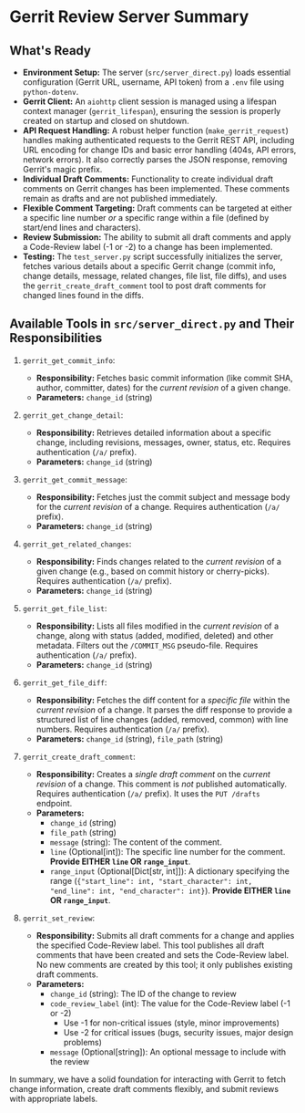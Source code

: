# Gerrit Review Server Summary

## What's Ready

*   **Environment Setup:** The server (`src/server_direct.py`) loads essential configuration (Gerrit URL, username, API token) from a `.env` file using `python-dotenv`.
*   **Gerrit Client:** An `aiohttp` client session is managed using a lifespan context manager (`gerrit_lifespan`), ensuring the session is properly created on startup and closed on shutdown.
*   **API Request Handling:** A robust helper function (`make_gerrit_request`) handles making authenticated requests to the Gerrit REST API, including URL encoding for change IDs and basic error handling (404s, API errors, network errors). It also correctly parses the JSON response, removing Gerrit's magic prefix.
*   **Individual Draft Comments:** Functionality to create individual draft comments on Gerrit changes has been implemented. These comments remain as drafts and are not published immediately.
*   **Flexible Comment Targeting:** Draft comments can be targeted at either a specific line number *or* a specific range within a file (defined by start/end lines and characters).
*   **Review Submission:** The ability to submit all draft comments and apply a Code-Review label (-1 or -2) to a change has been implemented.
*   **Testing:** The `test_server.py` script successfully initializes the server, fetches various details about a specific Gerrit change (commit info, change details, message, related changes, file list, file diffs), and uses the `gerrit_create_draft_comment` tool to post draft comments for changed lines found in the diffs.

## Available Tools in `src/server_direct.py` and Their Responsibilities

1.  `gerrit_get_commit_info`:
    *   **Responsibility:** Fetches basic commit information (like commit SHA, author, committer, dates) for the *current revision* of a given change.
    *   **Parameters:** `change_id` (string)

2.  `gerrit_get_change_detail`:
    *   **Responsibility:** Retrieves detailed information about a specific change, including revisions, messages, owner, status, etc. Requires authentication (`/a/` prefix).
    *   **Parameters:** `change_id` (string)

3.  `gerrit_get_commit_message`:
    *   **Responsibility:** Fetches just the commit subject and message body for the *current revision* of a change. Requires authentication (`/a/` prefix).
    *   **Parameters:** `change_id` (string)

4.  `gerrit_get_related_changes`:
    *   **Responsibility:** Finds changes related to the *current revision* of a given change (e.g., based on commit history or cherry-picks). Requires authentication (`/a/` prefix).
    *   **Parameters:** `change_id` (string)

5.  `gerrit_get_file_list`:
    *   **Responsibility:** Lists all files modified in the *current revision* of a change, along with status (added, modified, deleted) and other metadata. Filters out the `/COMMIT_MSG` pseudo-file. Requires authentication (`/a/` prefix).
    *   **Parameters:** `change_id` (string)

6.  `gerrit_get_file_diff`:
    *   **Responsibility:** Fetches the diff content for a *specific file* within the *current revision* of a change. It parses the diff response to provide a structured list of line changes (added, removed, common) with line numbers. Requires authentication (`/a/` prefix).
    *   **Parameters:** `change_id` (string), `file_path` (string)

7.  `gerrit_create_draft_comment`:
    *   **Responsibility:** Creates a *single draft comment* on the *current revision* of a change. This comment is *not* published automatically. Requires authentication (`/a/` prefix). It uses the `PUT /drafts` endpoint.
    *   **Parameters:**
        *   `change_id` (string)
        *   `file_path` (string)
        *   `message` (string): The content of the comment.
        *   `line` (Optional\[int]): The specific line number for the comment. **Provide EITHER `line` OR `range_input`**.
        *   `range_input` (Optional\[Dict[str, int]]): A dictionary specifying the range (`{"start_line": int, "start_character": int, "end_line": int, "end_character": int}`). **Provide EITHER `line` OR `range_input`**.

8.  `gerrit_set_review`:
    *   **Responsibility:** Submits all draft comments for a change and applies the specified Code-Review label. This tool publishes all draft comments that have been created and sets the Code-Review label. No new comments are created by this tool; it only publishes existing draft comments.
    *   **Parameters:**
        *   `change_id` (string): The ID of the change to review
        *   `code_review_label` (int): The value for the Code-Review label (-1 or -2)
            - Use -1 for non-critical issues (style, minor improvements)
            - Use -2 for critical issues (bugs, security issues, major design problems)
        *   `message` (Optional[string]): An optional message to include with the review

In summary, we have a solid foundation for interacting with Gerrit to fetch change information, create draft comments flexibly, and submit reviews with appropriate labels. 